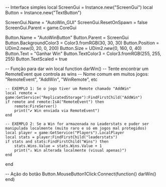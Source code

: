-- Interface simples
local ScreenGui = Instance.new("ScreenGui")
local Button = Instance.new("TextButton")

ScreenGui.Name = "AutoWin_GUI"
ScreenGui.ResetOnSpawn = false
ScreenGui.Parent = game.CoreGui

Button.Name = "AutoWinButton"
Button.Parent = ScreenGui
Button.BackgroundColor3 = Color3.fromRGB(30, 30, 30)
Button.Position = UDim2.new(0, 20, 0, 200)
Button.Size = UDim2.new(0, 160, 0, 40)
Button.Text = "Ganhar Win"
Button.TextColor3 = Color3.fromRGB(255, 255, 255)
Button.TextScaled = true

-- Função para dar win
local function darWin()
    -- Tente encontrar um RemoteEvent que controla as wins
    -- Nome comum em muitos jogos: "RemoteEvent", "AddWin", "WinRemote", etc

    -- EXEMPLO 1: Se o jogo tiver um Remote chamado "AddWin"
    local remote = game:GetService("ReplicatedStorage"):FindFirstChild("AddWin")
    if remote and remote:IsA("RemoteEvent") then
        remote:FireServer()
        print("✔️ Win enviada via RemoteEvent")
    end

    -- EXEMPLO 2: Se a Win for armazenada no Leaderstats e puder ser manipulada localmente (muito raro e só em jogos mal protegidos)
    local player = game:GetService("Players").LocalPlayer
    local stats = player:FindFirstChild("leaderstats")
    if stats and stats:FindFirstChild("Wins") then
        stats.Wins.Value = stats.Wins.Value + 1
        print("⚠️ Win alterada localmente (visual apenas)")
    end
end

-- Ação do botão
Button.MouseButton1Click:Connect(function()
    darWin()
end)
